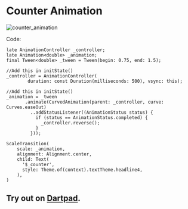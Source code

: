 # Counter Animation

![counter_animation](https://user-images.githubusercontent.com/28589666/195819396-8b58d2fa-02a1-4652-9c97-1af013271a21.gif)

Code:

```
late AnimationController _controller;
late Animation<double> _animation;
final Tween<double> _tween = Tween(begin: 0.75, end: 1.5);

//Add this in initState()
_controller = AnimationController(
        duration: const Duration(milliseconds: 500), vsync: this);

//Add this in initState()        
_animation = _tween
       .animate(CurvedAnimation(parent: _controller, curve: Curves.easeOut)
         ..addStatusListener((AnimationStatus status) {
           if (status == AnimationStatus.completed) {
             _controller.reverse();
           }
         }));        

ScaleTransition(
    scale: _animation,
    alignment: Alignment.center,
    child: Text(
      '$_counter',
      style: Theme.of(context).textTheme.headline4,
    ),
)
```

## Try out on [Dartpad](https://dartpad.dev/?id=255c3ca5791bff96867b7c355e09a702). 


